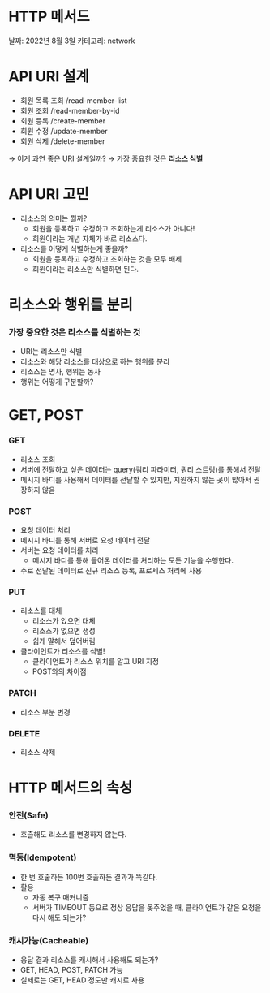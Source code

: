 # HTTP 메서드

날짜: 2022년 8월 3일
카테고리: network

# API URI 설계

- 회원 목록 조회 /read-member-list
- 회원 조회 /read-member-by-id
- 회원 등록 /create-member
- 회원 수정 /update-member
- 회원 삭제 /delete-member

→ 이게 과연 좋은 URI 설계일까? → 가장 중요한 것은 **리소스 식별**

# API URI 고민

- 리소스의 의미는 뭘까?
    - 회원을 등록하고 수정하고 조회하는게 리소스가 아니다!
    - 회원이라는 개념 자체가 바로 리소스다.
- 리소스를 어떻게 식별하는게 좋을까?
    - 회원을 등록하고 수정하고 조회하는 것을 모두 배제
    - 회원이라는 리소스만 식별하면 된다.

# 리소스와 행위를 분리

### 가장 중요한 것은 리소스를 식별하는 것

- URI는 리소스만 식별
- 리소스와 해당 리소스를 대상으로 하는 행위를 분리
- 리소스는 명사, 행위는 동사
- 행위는 어떻게 구분할까?

# GET, POST

### GET

- 리소스 조회
- 서버에 전달하고 싶은 데이터는 query(쿼리 파라미터, 쿼리 스트링)를 통해서 전달
- 메시지 바디를 사용해서 데이터를 전달할 수 있지만, 지원하지 않는 곳이 많아서 권장하지 않음

### POST

- 요청 데이터 처리
- 메시지 바디를 통해 서버로 요청 데이터 전달
- 서버는 요청 데이터를 처리
    - 메시지 바디를 통해 들어온 데이터를 처리하는 모든 기능을 수행한다.
- 주로 전달된 데이터로 신규 리소스 등록, 프로세스 처리에 사용

### PUT

- 리소스를 대체
    - 리소스가 있으면 대체
    - 리소스가 없으면 생성
    - 쉽게 말해서 덮어버림
- 클라이언트가 리소스를 식별!
    - 클라이언트가 리소스 위치를 알고 URI 지정
    - POST와의 차이점

### PATCH

- 리소스 부분 변경

### DELETE

- 리소스 삭제

# HTTP 메서드의 속성

### 안전(Safe)

- 호출해도 리소스를 변경하지 않는다.

### 멱등(Idempotent)

- 한 번 호출하든 100번 호출하든 결과가 똑같다.
- 활용
    - 자동 복구 매커니즘
    - 서버가 TIMEOUT 등으로 정상 응답을 못주었을 때, 클라이언트가 같은 요청을 다시 해도 되는가?

### 캐시가능(Cacheable)

- 응답 결과 리소스를 캐시해서 사용해도 되는가?
- GET, HEAD, POST, PATCH 가능
- 실제로는 GET, HEAD 정도만 캐시로 사용